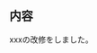 <!-- I want to review in Japanese. -->
## 内容
xxxの改修をしました。

<!-- for GitHub Copilot review rule -->
<!--
レビューする際には、以下のprefix(接頭辞)をつけてください
![badge-fyi](https://img.shields.io/badge/review-FYI-white)　（参考までに共有，アクションは不要）
![badge-imho](https://img.shields.io/badge/review-IMHO-yellow)　（個人的な見解や軽微な提案，意見が割れそうなので確認を推奨）
![badge-good](https://img.shields.io/badge/review-good-%23019733)　（個人的に良いと思ったポイント）
![badge-IMO](https://img.shields.io/badge/review-IMO-orange)　（個人的な見解や軽微な提案，採用するか否かは自由）
![badge-must](https://img.shields.io/badge/review-MUST-red)　（これを直さないと承認できない）
![badge-nits](https://img.shields.io/badge/review-NITS-white)　（重箱の隅をつつく提案，無視しても良い）
![badge-nr](https://img.shields.io/badge/review-NR-white)　（今やらなくて良いが，将来的には解決したい提案）
![badge-question](https://img.shields.io/badge/review-Question-blue)　（質問，回答が必要）
-->
<!-- for GitHub Copilot review  rule-->

<!-- I want to review in Japanese. -->